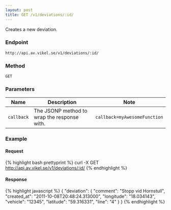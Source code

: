 ```yaml
---
layout: post
title: GET /v1/deviations/:id/
---
```


Creates a new deviation.

### Endpoint

`http://api.av.vikel.se/v1/deviations/:id/`

### Method

`GET`

### Parameters


<table>
    <thead>
        <tr>
            <th>Name</th>
            <th>Description</th>
            <th>Note</th>
        </tr>
    </thead>
    <tbody>
        <tr>
            <td><code>callback</code></td>
            <td>The JSONP method to wrap the response with.</td>
            <td><code>callback=myAwesomeFunction</code></td>
        </tr>
    </tbody>
</table>

### Example

#### Request

{% highlight bash prettyprint %}
curl -X GET http://api.av.vikel.se/v1/deviations/:id/
{% endhighlight %}

#### Response

{% highlight javascript %}
{
    "deviation": {
        "comment": "Stopp vid Hornstull",
        "created_at": "2011-10-08T20:48:24.313000",
        "longitude": "18.034143",
        "vehicle": "12345",
        "latitude": "59.316331",
        "line": "4"
    }
}
{% endhighlight %}
